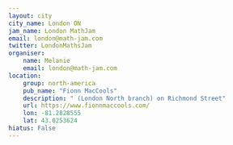 ```yaml
---
layout: city                                           
city_name: London ON                                                               
jam_name: London MathJam
email: london@math-jam.com
twitter: LondonMathsJam
organiser:
    name: Melanie
    email: london@math-jam.com
location:
    group: north-america
    pub_name: "Fionn MacCools"
    description: " (London North branch) on Richmond Street"
    url: https://www.fionnmaccools.com/
    lon: -81.2828555
    lat: 43.0253624
hiatus: False
---
```

